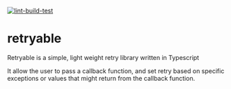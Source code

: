 [![lint-build-test](https://github.com/elhayra/retryable/actions/workflows/lint-build-test.yml/badge.svg)](https://github.com/elhayra/retryable/actions/workflows/lint-build-test.yml)

# retryable
Retryable is a simple, light weight retry library written in Typescript

It allow the user to pass a callback function, and set retry based on specific exceptions or values that might return from the callback function.
